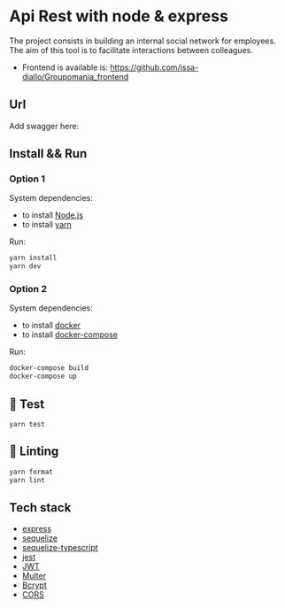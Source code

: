 # Api Rest with node & express

The project consists in building an internal social network for employees. The aim of this tool is to facilitate interactions between colleagues.
- Frontend is available is: https://github.com/issa-diallo/Groupomania_frontend

## Url

Add swagger here:

## Install && Run

### Option 1

System dependencies:

- to install [Node.js](https://nodejs.org/en/)
- to install [yarn](https://yarnpkg.com/)

Run:

```sh
yarn install
yarn dev
```

### Option 2

System dependencies:

- to install [docker](https://www.docker.com/)
- to install [docker-compose](https://docs.docker.com/compose/install/)

Run:

```sh
docker-compose build
docker-compose up
```

## :test_tube: Test

```
yarn test
```

## :rotating_light: Linting

```sh
yarn format
yarn lint

```

## Tech stack

- [express](https://expressjs.com/)
- [sequelize](https://sequelize.org/docs/v6/getting-started/#installing)
- [sequelize-typescript](https://www.npmjs.com/package/sequelize-typescript#model-association)
- [jest](https://jestjs.io/)
- [JWT](https://github.com/auth0/node-jsonwebtoken)
- [Multer](https://github.com/expressjs/multer)
- [Bcrypt](https://github.com/kelektiv/node.bcrypt.js)
- [CORS](https://github.com/expressjs/cors)
